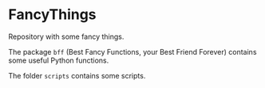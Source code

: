# FancyThings

Repository with some fancy things.

The package `bff` (Best Fancy Functions, your Best Friend Forever) contains some useful Python functions.

The folder `scripts` contains some scripts.


